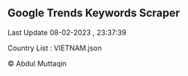 

## Google Trends Keywords Scraper 
 
Last Update 08-02-2023 , 23:37:39

Country List :
VIETNAM.json



© Abdul Muttaqin 
